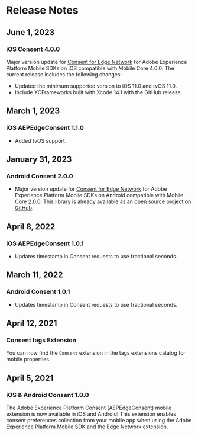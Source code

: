 # Release Notes

## June 1, 2023

### iOS Consent 4.0.0

Major version update for [Consent for Edge Network](./index.md) for Adobe Experience Platform Mobile SDKs on iOS compatible with Mobile Core 4.0.0. The current release includes the following changes:

* Updated the minimum supported version to iOS 11.0 and tvOS 11.0. 
* Include XCFrameworks built with Xcode 14.1 with the GitHub release.

## March 1, 2023

### iOS AEPEdgeConsent 1.1.0

* Added tvOS support.

## January 31, 2023

### Android Consent 2.0.0

* Major version update for [Consent for Edge Network](./index.md) for Adobe Experience Platform Mobile SDKs on Android compatible with Mobile Core 2.0.0. This library is already available as an [open source project on GitHub](https://github.com/adobe/aepsdk-edgeconsent-android).

## April 8, 2022

### iOS AEPEdgeConsent 1.0.1

* Updates timestamp in Consent requests to use fractional seconds.

## March 11, 2022

### Android Consent 1.0.1

* Updates timestamp in Consent requests to use fractional seconds.

## April 12, 2021

### Consent tags Extension

You can now find the `Consent` extension in the tags extensions catalog for mobile properties.

## April 5, 2021

### iOS & Android Consent 1.0.0

The Adobe Experience Platform Consent (AEPEdgeConsent) mobile extension is now available in iOS and Android! This extension enables consent preferences collection from your mobile app when using the Adobe Experience Platform Mobile SDK and the Edge Network extension.
